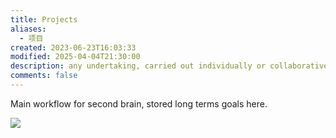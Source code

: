 ```yaml
---
title: Projects
aliases:
  - 项目
created: 2023-06-23T16:03:33
modified: 2025-04-04T21:30:00
description: any undertaking, carried out individually or collaboratively and possibly involving research or design, that is carefully planned to achieve a particular goal.
comments: false
---
```


Main workflow for second brain, stored long terms goals here.

![](https://raw.githack.com/bGZo/assets/dev/2024/20241214214634.png)
